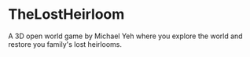# TheLostHeirloom

A 3D open world game by Michael Yeh where you explore the world and restore you family's lost heirlooms. 

